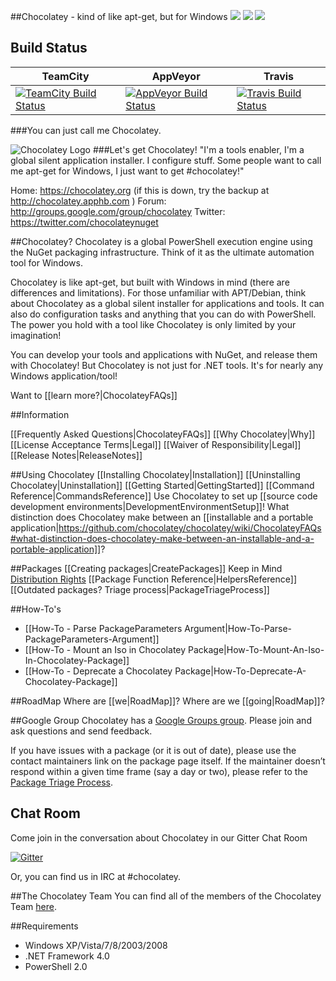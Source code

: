 ##Chocolatey - kind of like apt-get, but for Windows
[![](http://img.shields.io/chocolatey/dt/chocolatey.svg)](https://chocolatey.org/packages/chocolatey) [![](http://img.shields.io/chocolatey/v/chocolatey.svg)](https://chocolatey.org/packages/chocolatey) [![](http://img.shields.io/gittip/Chocolatey.svg)](https://www.gittip.com/Chocolatey/)

## Build Status

TeamCity  | AppVeyor | Travis
------------- | ------------- | -------------
[![TeamCity Build Status](http://img.shields.io/teamcity/codebetter/bt429.svg)](http://teamcity.codebetter.com/viewType.html?buildTypeId=bt429) | [![AppVeyor Build Status](https://ci.appveyor.com/api/projects/status/jfxywa3xuwowt20w/branch/master?svg=true)](https://ci.appveyor.com/project/ferventcoder/choco/branch/master) | [![Travis Build Status](https://travis-ci.org/chocolatey/choco.svg?branch=master)](https://travis-ci.org/chocolatey/choco)

###You can just call me Chocolatey.

![Chocolatey Logo](https://github.com/chocolatey/chocolatey/wiki/images/chocolateyicon.gif "Chocolatey")
###Let's get Chocolatey!
"I'm a tools enabler, I'm a global silent application installer. I configure stuff. Some people want to call me apt-get for Windows, I just want to get #chocolatey!"

Home: https://chocolatey.org (if this is down, try the backup at http://chocolatey.apphb.com )
Forum: http://groups.google.com/group/chocolatey
Twitter: https://twitter.com/chocolateynuget

##Chocolatey?
Chocolatey is a global PowerShell execution engine using the NuGet packaging infrastructure. Think of it as the ultimate automation tool for Windows.

Chocolatey is like apt-get, but built with Windows in mind (there are differences and limitations). For those unfamiliar with APT/Debian, think about Chocolatey as a global silent installer for applications and tools. It can also do configuration tasks and anything that you can do with PowerShell. The power you hold with a tool like Chocolatey is only limited by your imagination!

You can develop your tools and applications with NuGet, and release them with Chocolatey! But Chocolatey is not just for .NET tools. It's for nearly any Windows application/tool!

Want to [[learn more?|ChocolateyFAQs]]

##Information

[[Frequently Asked Questions|ChocolateyFAQs]]
[[Why Chocolatey|Why]]
[[License Acceptance Terms|Legal]]
[[Waiver of Responsibility|Legal]]
[[Release Notes|ReleaseNotes]]

##Using Chocolatey
[[Installing Chocolatey|Installation]]
[[Uninstalling Chocolatey|Uninstallation]]
[[Getting Started|GettingStarted]]
[[Command Reference|CommandsReference]]
Use Chocolatey to set up [[source code development environments|DevelopmentEnvironmentSetup]]!
What distinction does Chocolatey make between an [[installable and a portable application|https://github.com/chocolatey/chocolatey/wiki/ChocolateyFAQs#what-distinction-does-chocolatey-make-between-an-installable-and-a-portable-application]]?

##Packages
[[Creating packages|CreatePackages]]
Keep in Mind [Distribution Rights](https://github.com/chocolatey/chocolatey/wiki/Legal#wiki-distributions-aka-chocolatey-packages)
[[Package Function Reference|HelpersReference]]
[[Outdated packages? Triage process|PackageTriageProcess]]

##How-To's
* [[How-To - Parse PackageParameters Argument|How-To-Parse-PackageParameters-Argument]]
* [[How-To - Mount an Iso in Chocolatey Package|How-To-Mount-An-Iso-In-Chocolatey-Package]]
* [[How-To - Deprecate a Chocolatey Package|How-To-Deprecate-A-Chocolatey-Package]]

##RoadMap
Where are [[we|RoadMap]]? Where are we [[going|RoadMap]]?

##Google Group
Chocolatey has a [Google Groups group](http://groups.google.com/group/chocolatey). Please join and ask questions and send feedback.

If you have issues with a package (or it is out of date), please use the contact maintainers link on the package page itself. If the maintainer doesn’t respond within a given time frame (say a day or two), please refer to the [Package Triage Process](https://github.com/chocolatey/choco/wiki/PackageTriageProcess).

## Chat Room

Come join in the conversation about Chocolatey in our Gitter Chat Room

[![Gitter](https://badges.gitter.im/Join%20Chat.svg)](https://gitter.im/chocolatey/choco?utm_source=badge&utm_medium=badge&utm_campaign=pr-badge&utm_content=badge)

Or, you can find us in IRC at #chocolatey.

##The Chocolatey Team
You can find all of the members of the Chocolatey Team [here](https://github.com/orgs/chocolatey/people).

##Requirements
 * Windows XP/Vista/7/8/2003/2008
 * .NET Framework 4.0
 * PowerShell 2.0
